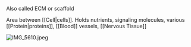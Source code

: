 Also called ECM or scaffold

Area between [[Cell|cells]].
Holds nutrients, signaling molecules, various [[Protein|proteins]], [[Blood]] vessels, [[Nervous Tissue]]

![IMG_5610.jpeg](img_5610.jpeg)

